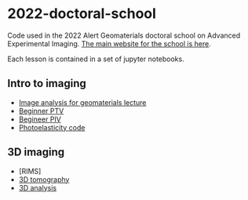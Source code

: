 # 2022-doctoral-school
Code used in the 2022 Alert Geomaterials doctoral school on Advanced Experimental Imaging. [The main website for the school is here](https://alertgeomaterials.eu/presentations-of-the-alert-doctoral-school-2022/).

Each lesson is contained in a set of jupyter notebooks.

## Intro to imaging
- [Image analysis for geomaterials lecture](notebooks/Image_analysis_for_geomaterials.ipynb)
- [Beginner PTV](notebooks/Beginner_PTV.ipynb)
- [Begineer PIV](notebooks/Beginner_PIV.ipynb)
- [Photoelasticity code](notebooks/ALERTPhotoelasticity_220929_v1.ipynb)

## 3D imaging
- [RIMS] 
- [3D tomography](notebooks/3D_tomography.ipynb)
- [3D analysis](notebooks/3D_analysis.ipynb)
